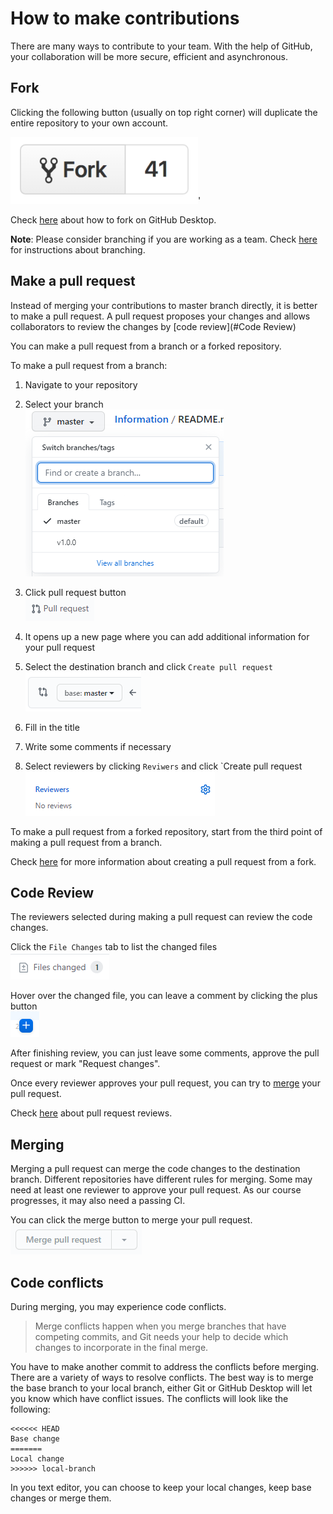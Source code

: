 # How to make contributions

There are many ways to contribute to your team. With the help of GitHub, your collaboration will be more secure,
efficient and asynchronous.

## Fork

Clicking the following button (usually on top right corner) will duplicate the entire repository to your own account.

![Fork](./images/fork-button.png)'

Check [here](https://docs.github.com/en/github/getting-started-with-github/fork-a-repo) about how to fork on GitHub Desktop.

**Note**:
Please consider branching if you are working as a team.
Check [here](./instruction_github_basic.md) for instructions about branching.

## Make a pull request
Instead of merging your contributions to master branch directly, it is better to make a pull request.
A pull request proposes your changes and allows collaborators to review the changes by [code review](#Code Review)

You can make a pull request from a branch or a forked repository.

To make a pull request from a branch: 

1. Navigate to your repository

2. Select your branch <br>
![Fork](./images/select-branch.png)

3. Click pull request button  <br>
![PR](./images/PR.png)

4. It opens up a new page where you can add additional information for your pull request

5. Select the destination branch and click `Create pull request`  <br>
![Destination](./images/destination.png)
    
6. Fill in the title

7. Write some comments if necessary

8. Select reviewers by clicking `Reviwers` and click `Create pull request  <br>
![Reviewer](./images/reviewers.png)

To make a pull request from a forked repository, start from the third point of making a pull request from a branch.

Check [here](https://docs.github.com/en/github/collaborating-with-issues-and-pull-requests/creating-a-pull-request-from-a-fork) for
more information about creating a pull request from a fork.


## Code Review

The reviewers selected during making a pull request can review the code changes.

Click the `File Changes` tab to list the changed files <br>
![File Changes](./images/file-changes.png)

Hover over the changed file, you can leave a comment by clicking the plus button <br>
![Plus](./images/plus.png)

After finishing review, you can just leave some comments, approve the pull request or mark "Request changes".

Once every reviewer approves your pull request, you can try to [merge](#Merging) your pull request.

Check [here](https://docs.github.com/en/github/collaborating-with-issues-and-pull-requests/about-pull-request-reviews) about pull request reviews.

## Merging

Merging a pull request can merge the code changes to the destination branch.
Different repositories have different rules for merging. Some may need at least one reviewer to approve your pull
request. As our course progresses, it may also need a passing CI.

You can click the merge button to merge your pull request. <br>
![Merge button](./images/merge-button.png)

## Code conflicts

During merging, you may experience code conflicts.

> Merge conflicts happen when you merge branches that have competing commits, and Git needs your help to decide which changes to incorporate in the final merge.

You have to make another commit to address the conflicts before merging.
There are a variety of ways to resolve conflicts.
The best way is to merge the base branch to your local branch, either Git or GitHub Desktop will let you know which have conflict issues.
The conflicts will look like the following:
```
<<<<<< HEAD
Base change
=======
Local change
>>>>>> local-branch
```
In you text editor, you can choose to keep your local changes, keep base changes or merge them.

